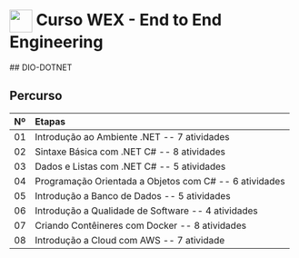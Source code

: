 
<h1>
    <a href="https://www.dio.me/">
     <img align="center" width="40px" src="https://hermes.digitalinnovation.one/assets/diome/logo-minimized.png"></a>
    <span> Curso WEX - End to End Engineering</span>
</h1>
## DIO-DOTNET

## Percurso
<table>
  <thead>
    <tr align="left">
      <th>Nº</th>
      <th>Etapas</th>
    </tr>
  </thead>
  <tbody align="left">
    <tr>
      <td>01</td>
      <td>Introdução ao Ambiente .NET -- 7 atividades</td>
    </tr>
    <tr>
      <td>02</td>
      <td>Sintaxe Básica com .NET C# -- 8 atividades</td>
    </tr>
    <tr>
      <td>03</td>
      <td>Dados e Listas com .NET C# -- 5 atividades</td>  
    </tr>
    <tr>
      <td>04</td>
      <td>Programação Orientada a Objetos com C# -- 6 atividades</td>    
    </tr>
      <tr>
      <td>05</td>
      <td>Introdução a Banco de Dados -- 5 atividades</td>    
    </tr>
       <tr>
      <td>06</td>
      <td>Introdução a Qualidade de Software -- 4 atividades</td>    
    </tr>
       <tr>
      <td>07</td>
      <td>Criando Contêineres com Docker -- 8 atividades</td>    
    </tr>
      </tr>
       <tr>
      <td>08</td>
      <td>Introdução a Cloud com AWS -- 7 atividade</td>    
    </tr>
  </tbody>
</table>

</ul>